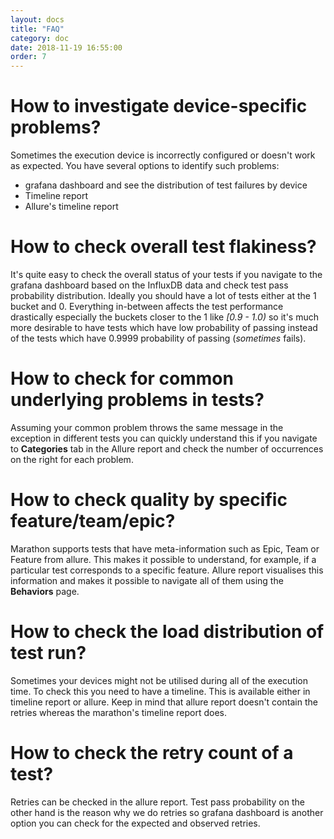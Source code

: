 ```yaml
---
layout: docs
title: "FAQ"
category: doc
date: 2018-11-19 16:55:00
order: 7
---
```


# How to investigate device-specific problems?
Sometimes the execution device is incorrectly configured or doesn't work as expected. You have several options to identify such problems:
* grafana dashboard and see the distribution of test failures by device
* Timeline report
* Allure's timeline report

# How to check overall test flakiness?
It's quite easy to check the overall status of your tests if you navigate to the grafana dashboard based on the InfluxDB data and check
 test pass probability distribution. Ideally you should have a lot of tests either at the 1 bucket and 0. Everything in-between affects the
 test performance drastically especially the buckets closer to the 1 like *[0.9 - 1.0)* so it's much more desirable to have tests which have
 low probability of passing instead of the tests which have 0.9999 probability of passing (*sometimes* fails).

# How to check for common underlying problems in tests?
Assuming your common problem throws the same message in the exception in different tests you can quickly understand this if you
 navigate to **Categories** tab in the Allure report and check the number of occurrences on the right for each problem.

# How to check quality by specific feature/team/epic?
Marathon supports tests that have meta-information such as Epic, Team or Feature from allure. This makes it possible to understand, for
 example, if a particular test corresponds to a specific feature. Allure report visualises this information and makes it possible to
 navigate all of them using the **Behaviors** page.

# How to check the load distribution of test run?
Sometimes your devices might not be utilised during all of the execution time. To check this you need to have a timeline. This is available
 either in timeline report or allure. Keep in mind that allure report doesn't contain the retries whereas the marathon's timeline report
 does.

# How to check the retry count of a test?
Retries can be checked in the allure report. Test pass probability on the other hand is the reason why we do retries so grafana dashboard is
 another option you can check for the expected and observed retries.
